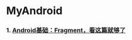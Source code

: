 # MyAndroid

### 1.   [Android基础：Fragment，看这篇就够了](https://mp.weixin.qq.com/s/dUuGSVhWinAnN9uMiBaXgw)